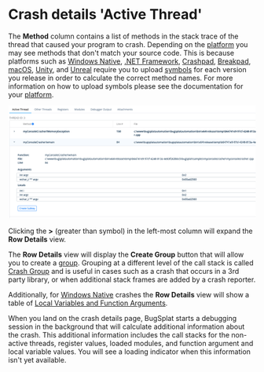 # Crash details 'Active Thread'

The **Method** column contains a list of methods in the stack trace of the thread that caused your program to crash. Depending on the [platform](../../introduction/getting-started/integrations/) you may see methods that don't match your source code. This is because platforms such as [Windows Native](../../introduction/getting-started/integrations/desktop/cplusplus/), [.NET Framework](../../introduction/getting-started/integrations/desktop/windows-dot-net-framework.md), [Crashpad](../../introduction/getting-started/integrations/cross-platform/crashpad/), [Breakpad](../../introduction/getting-started/integrations/cross-platform/breakpad.md), [macOS](../../introduction/getting-started/integrations/desktop/macos.md), [Unity](../../introduction/getting-started/integrations/game-development/unity.md), and [Unreal](../../introduction/getting-started/integrations/game-development/unreal-engine.md) require you to upload [symbols](../../introduction/development/working-with-symbol-files/) for each version you release in order to calculate the correct method names. For more information on how to upload symbols please see the documentation for your [platform](../../introduction/getting-started/integrations/).

![Crash Details ACtive Thread](../../.gitbook/assets/crash-details-active-thread.png)

Clicking the **>** (greater than symbol) in the left-most column will expand the **Row Details** view.

The **Row Details** view will display the **Create Group** button that will allow you to create a [group](../how-tos/crash-grouping-concepts.md). Grouping at a different level of the call stack is called [Crash Group](../how-tos/crash-grouping-concepts.md) and is useful in cases such as a crash that occurs in a 3rd party library, or when additional stack frames are added by a crash reporter.

Additionally, for [Windows Native](../../introduction/getting-started/integrations/desktop/cplusplus/) crashes the **Row Details** view will show a table of [Local Variables and Function Arguments](https://www.bugsplat.com/blog/development/local-variables-function-arguments/).

When you land on the crash details page, BugSplat starts a debugging session in the background that will calculate additional information about the crash. This additional information includes the call stacks for the non-active threads, register values, loaded modules, and function argument and local variable values.  You will see a loading indicator when this information isn't yet available.
